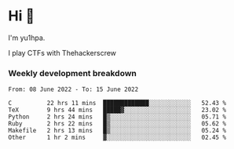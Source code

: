# Hi 👋

I'm yu1hpa.

I play CTFs with Thehackerscrew

### Weekly development breakdown

<!--START_SECTION:waka-->

```text
From: 08 June 2022 - To: 15 June 2022

C          22 hrs 11 mins  █████████████░░░░░░░░░░░░   52.43 %
TeX        9 hrs 44 mins   █████▓░░░░░░░░░░░░░░░░░░░   23.02 %
Python     2 hrs 24 mins   █▒░░░░░░░░░░░░░░░░░░░░░░░   05.71 %
Ruby       2 hrs 22 mins   █▒░░░░░░░░░░░░░░░░░░░░░░░   05.62 %
Makefile   2 hrs 13 mins   █▒░░░░░░░░░░░░░░░░░░░░░░░   05.24 %
Other      1 hr 2 mins     ▓░░░░░░░░░░░░░░░░░░░░░░░░   02.45 %
```

<!--END_SECTION:waka-->

